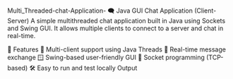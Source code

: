 

Multi_Threaded-chat-Application-
🗨️ Java GUI Chat Application (Client-Server)
A simple multithreaded chat application built in Java using Sockets and Swing GUI. It allows multiple clients to connect to a server and chat in real-time.

📌 Features
🧠 Multi-client support using Java Threads
💬 Real-time message exchange
🪟 Swing-based user-friendly GUI
🔌 Socket programming (TCP-based)
🛠️ Easy to run and test locally
Output
